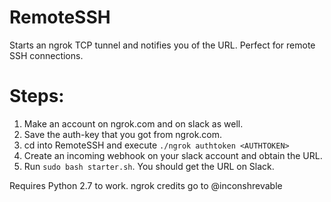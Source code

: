 # RemoteSSH
Starts an ngrok TCP tunnel and notifies you of the URL. Perfect for remote SSH connections.

# Steps:

1) Make an account on ngrok.com and on slack as well.
2) Save the auth-key that you got from ngrok.com.
3) cd into RemoteSSH and execute `./ngrok authtoken <AUTHTOKEN>`
4) Create an incoming webhook on your slack account and obtain the URL.
5) Run `sudo bash starter.sh`. You should get the URL on Slack.

Requires Python 2.7 to work. 
ngrok credits go to @inconshrevable
